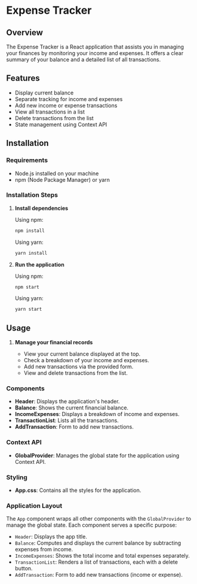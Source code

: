 # Expense Tracker

## Overview

The Expense Tracker is a React application that assists you in managing your finances by monitoring your income and expenses. It offers a clear summary of your balance and a detailed list of all transactions.

## Features

- Display current balance
- Separate tracking for income and expenses
- Add new income or expense transactions
- View all transactions in a list
- Delete transactions from the list
- State management using Context API

## Installation

### Requirements

- Node.js installed on your machine
- npm (Node Package Manager) or yarn

### Installation Steps


1. **Install dependencies**

    Using npm:
    ```bash
    npm install
    ```

    Using yarn:
    ```bash
    yarn install
    ```

2. **Run the application**

    Using npm:
    ```bash
    npm start
    ```

    Using yarn:
    ```bash
    yarn start
    ```

   

## Usage


1. **Manage your financial records**

    - View your current balance displayed at the top.
    - Check a breakdown of your income and expenses.
    - Add new transactions via the provided form.
    - View and delete transactions from the list.



### Components

- **Header**: Displays the application's header.
- **Balance**: Shows the current financial balance.
- **IncomeExpenses**: Displays a breakdown of income and expenses.
- **TransactionList**: Lists all the transactions.
- **AddTransaction**: Form to add new transactions.

### Context API

- **GlobalProvider**: Manages the global state for the application using Context API.

### Styling

- **App.css**: Contains all the styles for the application.

### Application Layout

The `App` component wraps all other components with the `GlobalProvider` to manage the global state. Each component serves a specific purpose:

- `Header`: Displays the app title.
- `Balance`: Computes and displays the current balance by subtracting expenses from income.
- `IncomeExpenses`: Shows the total income and total expenses separately.
- `TransactionList`: Renders a list of transactions, each with a delete button.
- `AddTransaction`: Form to add new transactions (income or expense).
